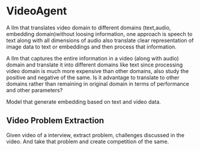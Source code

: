 # VideoAgent

A llm that translates video domain to different domains (text,audio, embedding domain)without loosing information, one approach is speech to text along with all dimensions of audio also translate clear representation of image data to text or embeddings and then process that information.

A llm that captures the entire information in a video (along with audio) domain and translate it into different domains like text since processing video domain is much more expensive than other domains, also study the positive and negative of the same.
Is it advantage to translate to other domains rather than remaining in original domain in terms of performance and other parameters?

Model that generate embedding based on text and video data.

## Video Problem Extraction 

Given video of a interview, extract problem, challenges discussed in the video. And take that problem and create competition of the same.